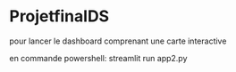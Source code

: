 # ProjetfinalDS

pour lancer le dashboard comprenant une carte interactive

en commande powershell: streamlit run app2.py

